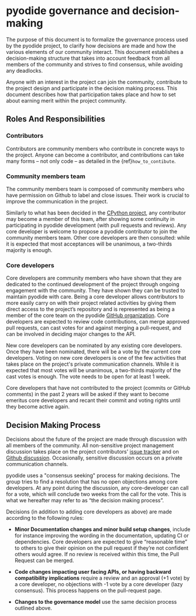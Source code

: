 # pyodide governance and decision-making

The purpose of this document is to formalize the governance process used by the
pyodide project, to clarify how decisions are made and how the various
elements of our community interact.
This document establishes a decision-making structure that takes into account
feedback from all members of the community and strives to find consensus, while
avoiding any deadlocks.

Anyone with an
interest in the project can join the community, contribute to the project
design and participate in the decision making process. This document describes
how that participation takes place and how to set about earning merit within
the project community.

## Roles And Responsibilities

### Contributors

Contributors are community members who contribute in concrete ways to the
project. Anyone can become a contributor, and contributions can take many forms
– not only code – as detailed in the {ref}`how_to_contibute`.

### Community members team

The community members team is composed of community members who have permission on
Github to label and close issues. Their work is
crucial to improve the communication in the project.

Similarly to what has been decided in the [CPython project](
https://devguide.python.org/triaging/#becoming-a-member-of-the-python-triage-team),
any contributor may become a member of this team, after
showing some continuity in participating in pyodide
development (with pull requests and reviews).
Any core developer is welcome to propose a pyodide contributor to join the
community members team. Other core developers are then consulted: while it is expected
that most acceptances will be unanimous, a two-thirds majority is enough.

### Core developers

Core developers are community members who have shown that they are dedicated to
the continued development of the project through ongoing engagement with the
community. They have shown they can be trusted to maintain pyodide with
care. Being a core developer allows contributors to more easily carry on
with their project related activities by giving them direct access to the
project’s repository and is represented as being a member of the core team on the
pyodide [GitHub organization](https://github.com/orgs/pyodide/teams/core/members).
Core developers are expected to review code
contributions, can merge approved pull requests, can cast votes for and against
merging a pull-request, and can be involved in deciding major changes to the
API.

New core developers can be nominated by any existing core developers. Once they
have been nominated, there will be a vote by the current core developers.
Voting on new core developers is one of the few activities that takes place on
the project's private communication channels. While it is expected that most votes
will be unanimous, a two-thirds majority of the cast votes is enough. The vote
needs to be open for at least 1 week.

Core developers that have not contributed to the project (commits or GitHub
comments) in the past 2 years will be asked if they want to become emeritus
core developers and recant their commit and voting rights until they become
active again.


## Decision Making Process

Decisions about the future of the project are made through discussion with all
members of the community. All non-sensitive project management discussion takes
place on the project contributors' [issue
tracker](https://github.com/pyodide/pyodide/issues) and on [Github
discussion](https://github.com/pyodide/pyodide/discussions).
Occasionally, sensitive discussion occurs on a private communication channels.

pyodide uses a "consensus seeking" process for making decisions. The group
tries to find a resolution that has no open objections among core developers.
At any point during the discussion, any core-developer can call for a vote,
which will conclude two weeks from the call for the vote. This is what we
hereafter may refer to as “the decision making process”.

Decisions (in addition to adding core developers as above)
are made according to the following rules:

* **Minor Documentation changes and minor build setup changes**, include for
  instance improving the wording in the documentation, updating CI or
  dependencies.  Core developers are expected to give “reasonable time” to
  others to give their opinion on the pull request if they’re not confident
  others would agree. If no review is received within this time, the Pull
  Request can be merged.

* **Code changes impacting user facing APIs, or having backward compatibility
  implications** require a review and an approval (+1 vote) by a core
  developer, no objections with -1 vote by a core developer (lazy consensus).
  This process happens on the pull-request page.

* **Changes to the governance model** use the same decision process outlined
  above.
